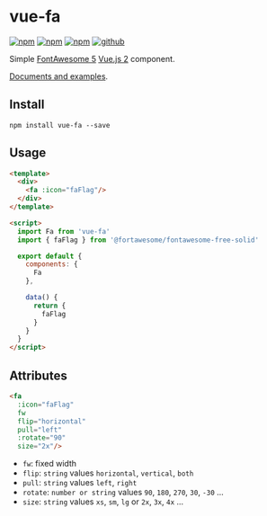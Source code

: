 # vue-fa

[![npm][npm-version]][npm]
[![npm][npm-downloads]][npm]
[![npm][npm-license]][npm]
[![github][github-issues]][github]

Simple [FontAwesome 5](fontawesome) [Vue.js 2](vuejs) component.

[Documents and examples](doc).

## Install

```shell
npm install vue-fa --save
```

## Usage

```html
<template>
  <div>
    <fa :icon="faFlag"/>
  </div>
</template>

<script>
  import Fa from 'vue-fa'
  import { faFlag } from '@fortawesome/fontawesome-free-solid'

  export default {
    components: {
      Fa
    },

    data() {
      return {
        faFlag
      }
    }
  }
</script>
```

## Attributes

```html
<fa
  :icon="faFlag"
  fw
  flip="horizontal"
  pull="left"
  :rotate="90"
  size="2x"/>
```

* `fw`: fixed width
* `flip`: `string` values `horizontal`, `vertical`, `both`
* `pull`: `string` values `left`, `right`
* `rotate`: `number or string` values `90`, `180`, `270`, `30`, `-30` ...
* `size`: `string` values `xs`, `sm`, `lg` or `2x`, `3x`, `4x` ...

[npm]: https://www.npmjs.com/package/vue-fa
[npm-version]: https://img.shields.io/npm/v/vue-fa.svg
[npm-downloads]: https://img.shields.io/npm/dt/vue-fa.svg
[npm-license]: https://img.shields.io/npm/l/vue-fa.svg

[github]: https://github.com/Cweili/vue-fa
[github-issues]: https://img.shields.io/github/issues/Cweili/vue-fa.svg

[fontawesome]: https://fontawesome.com/
[vuejs]: https://vuejs.org/

[doc]: https://cweili.github.io/vue-fa/
